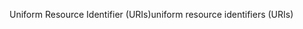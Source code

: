 <span data-ttu-id="138c6-101">Uniform Resource Identifier (URIs)</span><span class="sxs-lookup"><span data-stu-id="138c6-101">uniform resource identifiers (URIs)</span></span>